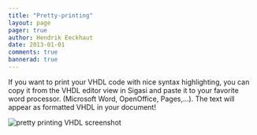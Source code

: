 ```yaml
---
title: "Pretty-printing"
layout: page 
pager: true
author: Hendrik Eeckhaut
date: 2013-01-01
comments: true
bannerad: true
---
```



If you want to print your VHDL code with nice syntax highlighting, you can copy it from the VHDL editor view in Sigasi and paste it to your favorite word processor. (Microsoft Word, OpenOffice, Pages,…). The text will appear as formatted VHDL in your document!

![pretty printing VHDL screenshot](/img/tech/pretty-printing.png)